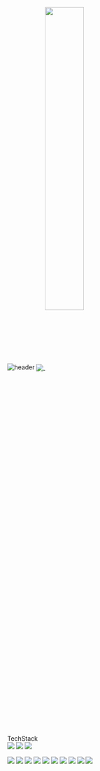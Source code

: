 ![header](https://capsule-render.vercel.app/api?type=waving&color=gradient&height=120&animation=fadeIn&section=footer&fontAlign=70)
<a href="s">
  <img align="center" src="https://github-readme-stats.vercel.app/api/top-langs/?username=miiiingi&layout=compact&theme=tokyonight" />
</a>
<a href="s">
  <img align="center" src="https://github-readme-stats.vercel.app/api?username=miiiingi&theme=tokyonight&show_icons=true" width="42%" />
</a>

TechStack  
<img src="https://img.shields.io/badge/Python-3776AB?style=for-the-badge&logo=Python&logoColor=white"/>
<img src="https://img.shields.io/badge/Pandas-150458?style=for-the-badge&logo=Pandas&logoColor=white"/>
<img src="https://img.shields.io/badge/ScikitLearn-F7931E?style=for-the-badge&logo=ScikitLearn&logoColor=white"/>

<img src="https://img.shields.io/badge/Pytorch-EE4C2C?style=for-the-badge&logo=Pytorch&logoColor=white"/>
<img src="https://img.shields.io/badge/OpenCV-5C3EE8?style=for-the-badge&logo=OpenCV&logoColor=white"/>
<img src="https://img.shields.io/badge/cplusplus-00599C?style=for-the-badge&logo=cplusplus&logoColor=white"/>
<img src="https://img.shields.io/badge/C-A8B9CC?style=for-the-badge&logo=C&logoColor=white"/>
<img src="https://img.shields.io/badge/SpringBoot-6DB33F?style=for-the-badge&logo=SpringBoot&logoColor=white"/>

<img src="https://img.shields.io/badge/Linux-FCC624?style=for-the-badge&logo=Linux&logoColor=white"/>
<img src="https://img.shields.io/badge/Docker-2496ED?style=for-the-badge&logo=Docker&logoColor=white"/>
<img src="https://img.shields.io/badge/amazonwebservices-232F3E?style=for-the-badge&logo=AmazonWebServices&logoColor=white"/>

<img src="https://img.shields.io/badge/Qt-41CD52?style=for-the-badge&logo=Qt&logoColor=white"/>
<img src="https://img.shields.io/badge/GitHub-181717?style=for-the-badge&logo=GitHub&logoColor=white"/>



